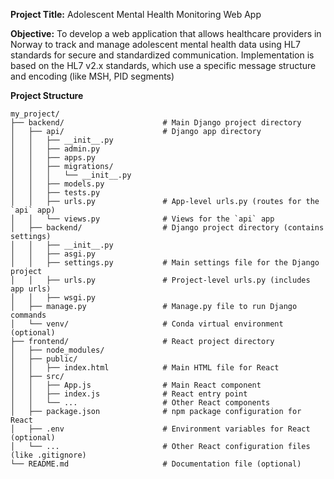 **Project Title:**
Adolescent Mental Health Monitoring Web App

**Objective:**
To develop a web application that allows healthcare providers in Norway to track and manage adolescent mental health data using HL7 standards for secure and standardized communication. Implementation is based on the HL7 v2.x standards, which use a specific message structure and encoding (like MSH, PID segments)

**Project Structure**

```
my_project/
├── backend/                      # Main Django project directory
│   ├── api/                      # Django app directory
│   │   ├── __init__.py
│   │   ├── admin.py
│   │   ├── apps.py
│   │   ├── migrations/
│   │   │   └── __init__.py
│   │   ├── models.py
│   │   ├── tests.py
│   │   ├── urls.py               # App-level urls.py (routes for the `api` app)
│   │   └── views.py              # Views for the `api` app
│   ├── backend/                  # Django project directory (contains settings)
│   │   ├── __init__.py
│   │   ├── asgi.py
│   │   ├── settings.py           # Main settings file for the Django project
│   │   ├── urls.py               # Project-level urls.py (includes app urls)
│   │   ├── wsgi.py
│   ├── manage.py                 # Manage.py file to run Django commands
│   └── venv/                     # Conda virtual environment (optional)
├── frontend/                     # React project directory
│   ├── node_modules/
│   ├── public/
│   │   ├── index.html            # Main HTML file for React
│   ├── src/
│   │   ├── App.js                # Main React component
│   │   ├── index.js              # React entry point
│   │   └── ...                   # Other React components
│   ├── package.json              # npm package configuration for React
│   ├── .env                      # Environment variables for React (optional)
│   └── ...                       # Other React configuration files (like .gitignore)
└── README.md                     # Documentation file (optional)
```
